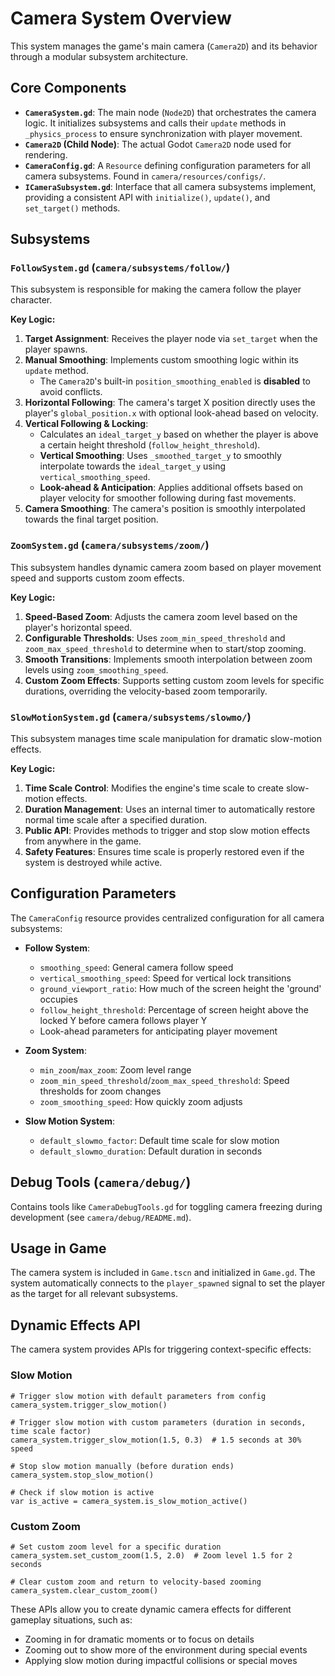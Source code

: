 <!--
WARNING: This file is automatically generated from camera/README.md.
Do not edit this file directly. Make changes to the source README.md instead.
Last updated: 2025-04-24 19:28:21
-->

# Camera System Overview

This system manages the game's main camera (`Camera2D`) and its behavior through a modular subsystem architecture.

## Core Components

-   **`CameraSystem.gd`**: The main node (`Node2D`) that orchestrates the camera logic. It initializes subsystems and calls their `update` methods in `_physics_process` to ensure synchronization with player movement.
-   **`Camera2D` (Child Node)**: The actual Godot `Camera2D` node used for rendering.
-   **`CameraConfig.gd`**: A `Resource` defining configuration parameters for all camera subsystems. Found in `camera/resources/configs/`.
-   **`ICameraSubsystem.gd`**: Interface that all camera subsystems implement, providing a consistent API with `initialize()`, `update()`, and `set_target()` methods.

## Subsystems

### `FollowSystem.gd` (`camera/subsystems/follow/`)

This subsystem is responsible for making the camera follow the player character.

**Key Logic:**

1.  **Target Assignment**: Receives the player node via `set_target` when the player spawns.
2.  **Manual Smoothing**: Implements custom smoothing logic within its `update` method.
	-   The `Camera2D`'s built-in `position_smoothing_enabled` is **disabled** to avoid conflicts.
3.  **Horizontal Following**: The camera's target X position directly uses the player's `global_position.x` with optional look-ahead based on velocity.
4.  **Vertical Following & Locking**:
	-   Calculates an `ideal_target_y` based on whether the player is above a certain height threshold (`follow_height_threshold`).
	-   **Vertical Smoothing**: Uses `_smoothed_target_y` to smoothly interpolate towards the `ideal_target_y` using `vertical_smoothing_speed`.
	-   **Look-ahead & Anticipation**: Applies additional offsets based on player velocity for smoother following during fast movements.
5.  **Camera Smoothing**: The camera's position is smoothly interpolated towards the final target position.

### `ZoomSystem.gd` (`camera/subsystems/zoom/`)

This subsystem handles dynamic camera zoom based on player movement speed and supports custom zoom effects.

**Key Logic:**

1. **Speed-Based Zoom**: Adjusts the camera zoom level based on the player's horizontal speed.
2. **Configurable Thresholds**: Uses `zoom_min_speed_threshold` and `zoom_max_speed_threshold` to determine when to start/stop zooming.
3. **Smooth Transitions**: Implements smooth interpolation between zoom levels using `zoom_smoothing_speed`.
4. **Custom Zoom Effects**: Supports setting custom zoom levels for specific durations, overriding the velocity-based zoom temporarily.

### `SlowMotionSystem.gd` (`camera/subsystems/slowmo/`)

This subsystem manages time scale manipulation for dramatic slow-motion effects.

**Key Logic:**

1. **Time Scale Control**: Modifies the engine's time scale to create slow-motion effects.
2. **Duration Management**: Uses an internal timer to automatically restore normal time scale after a specified duration.
3. **Public API**: Provides methods to trigger and stop slow motion effects from anywhere in the game.
4. **Safety Features**: Ensures time scale is properly restored even if the system is destroyed while active.

## Configuration Parameters

The `CameraConfig` resource provides centralized configuration for all camera subsystems:

- **Follow System**:
  - `smoothing_speed`: General camera follow speed
  - `vertical_smoothing_speed`: Speed for vertical lock transitions
  - `ground_viewport_ratio`: How much of the screen height the 'ground' occupies
  - `follow_height_threshold`: Percentage of screen height above the locked Y before camera follows player Y
  - Look-ahead parameters for anticipating player movement

- **Zoom System**:
  - `min_zoom`/`max_zoom`: Zoom level range
  - `zoom_min_speed_threshold`/`zoom_max_speed_threshold`: Speed thresholds for zoom changes
  - `zoom_smoothing_speed`: How quickly zoom adjusts

- **Slow Motion System**:
  - `default_slowmo_factor`: Default time scale for slow motion
  - `default_slowmo_duration`: Default duration in seconds

## Debug Tools (`camera/debug/`)

Contains tools like `CameraDebugTools.gd` for toggling camera freezing during development (see `camera/debug/README.md`).

## Usage in Game

The camera system is included in `Game.tscn` and initialized in `Game.gd`. The system automatically connects to the `player_spawned` signal to set the player as the target for all relevant subsystems.

## Dynamic Effects API

The camera system provides APIs for triggering context-specific effects:

### Slow Motion

```gdscript
# Trigger slow motion with default parameters from config
camera_system.trigger_slow_motion()

# Trigger slow motion with custom parameters (duration in seconds, time scale factor)
camera_system.trigger_slow_motion(1.5, 0.3)  # 1.5 seconds at 30% speed

# Stop slow motion manually (before duration ends)
camera_system.stop_slow_motion()

# Check if slow motion is active
var is_active = camera_system.is_slow_motion_active()
```

### Custom Zoom

```gdscript
# Set custom zoom level for a specific duration
camera_system.set_custom_zoom(1.5, 2.0)  # Zoom level 1.5 for 2 seconds

# Clear custom zoom and return to velocity-based zooming
camera_system.clear_custom_zoom()
```

These APIs allow you to create dynamic camera effects for different gameplay situations, such as:
- Zooming in for dramatic moments or to focus on details
- Zooming out to show more of the environment during special events
- Applying slow motion during impactful collisions or special moves
